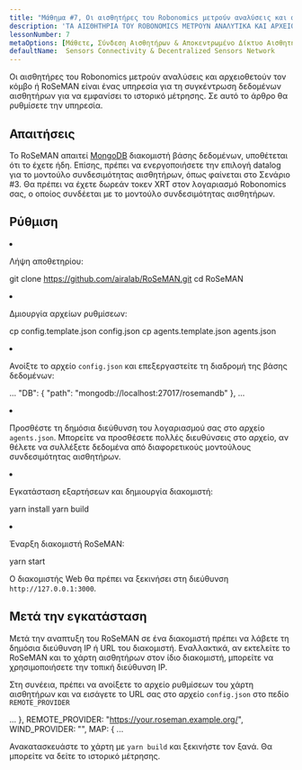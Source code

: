 ```yaml
---
title: "Μάθημα #7, Οι αισθητήρες του Robonomics μετρούν αναλύσεις και αρχειοθετούν τον κόμβο"
description: 'ΤΑ ΑΙΣΘΗΤΗΡΙΑ ΤΟΥ ROBONOMICS ΜΕΤΡΟΥΝ ΑΝΑΛΥΤΙΚΑ ΚΑΙ ΑΡΧΕΙΟ ΚΟΜΒΟ'
lessonNumber: 7
metaOptions: [Μάθετε, Σύνδεση Αισθητήρων & Αποκεντρωμένο Δίκτυο Αισθητήρων]
defaultName:  Sensors Connectivity & Decentralized Sensors Network
---
```


Οι αισθητήρες του Robonomics μετρούν αναλύσεις και αρχειοθετούν τον κόμβο ή RoSeMAN είναι ένας υπηρεσία για τη συγκέντρωση δεδομένων αισθητήρων για να εμφανίσει το ιστορικό μέτρησης. Σε αυτό το άρθρο θα ρυθμίσετε την υπηρεσία.

## Απαιτήσεις

Το RoSeMAN απαιτεί [MongoDB](https://www.mongodb.com/docs/manual/introduction/) διακομιστή βάσης δεδομένων, υποθέτεται ότι το έχετε ήδη. Επίσης, πρέπει να ενεργοποιήσετε την επιλογή datalog για το μοντούλο συνδεσιμότητας αισθητήρων, όπως φαίνεται στο Σενάριο #3. Θα πρέπει να έχετε δωρεάν τοκεν XRT στον λογαριασμό Robonomics σας, ο οποίος συνδέεται με το μοντούλο συνδεσιμότητας αισθητήρων. 


## Ρύθμιση

<List type="numbers">

<li>

Λήψη αποθετηρίου:

<LessonCodeWrapper codeClass="big-code" language="bash">git clone https://github.com/airalab/RoSeMAN.git
cd RoSeMAN</LessonCodeWrapper>

</li>


<li>

Δμιουργία αρχείων ρυθμίσεων:

<LessonCodeWrapper codeClass="big-code" language="bash">cp config.template.json config.json
cp agents.template.json agents.json</LessonCodeWrapper>

</li>

<li>

Ανοίξτε το αρχείο `config.json` και επεξεργαστείτε τη διαδρομή της βάσης δεδομένων:

<LessonCodeWrapper codeClass="big-code" language="json">...
  "DB": {
    "path": "mongodb://localhost:27017/rosemandb"
  },
...</LessonCodeWrapper>

</li>


<li>

Προσθέστε τη δημόσια διεύθυνση του λογαριασμού σας στο αρχείο `agents.json`. Μπορείτε να προσθέσετε πολλές διευθύνσεις στο αρχείο, αν θέλετε να συλλέξετε δεδομένα από διαφορετικούς μοντούλους συνδεσιμότητας αισθητήρων.

</li>


<li>

Εγκατάσταση εξαρτήσεων και δημιουργία διακομιστή:

<LessonCodeWrapper language="bash">yarn install
yarn build</LessonCodeWrapper>

</li>


<li>

Έναρξη διακομιστή RoSeMAN:

<LessonCodeWrapper language="bash">yarn start</LessonCodeWrapper>

Ο διακομιστής Web θα πρέπει να ξεκινήσει στη διεύθυνση `http://127.0.0.1:3000`.

</li>

</List>

## Μετά την εγκατάσταση

Μετά την αναπτυξη του RoSeMAN σε ένα διακομιστή πρέπει να λάβετε τη δημόσια διεύθυνση IP ή URL του διακομιστή. Εναλλακτικά, αν εκτελείτε το RoSeMAN και το χάρτη αισθητήρων στον ίδιο διακομιστή, μπορείτε να χρησιμοποιήσετε την τοπική διεύθυνση IP.

Στη συνέεια, πρέπει να ανοίξετε το αρχείο ρυθμίσεων του χάρτη αισθητήρων και να εισάγετε το URL σας στο αρχείο `config.json` στο πεδίο `REMOTE_PROVIDER`


<LessonCodeWrapper codeClass="big-code" language="json">...
  },
  REMOTE_PROVIDER: "https://your.roseman.example.org/",
  WIND_PROVIDER: "",
  MAP: {
...</LessonCodeWrapper>

Ανακατασκευάστε το χάρτη με `yarn build` και ξεκινήστε τον ξανά. Θα μπορείτε να δείτε το ιστορικό μέτρησης.